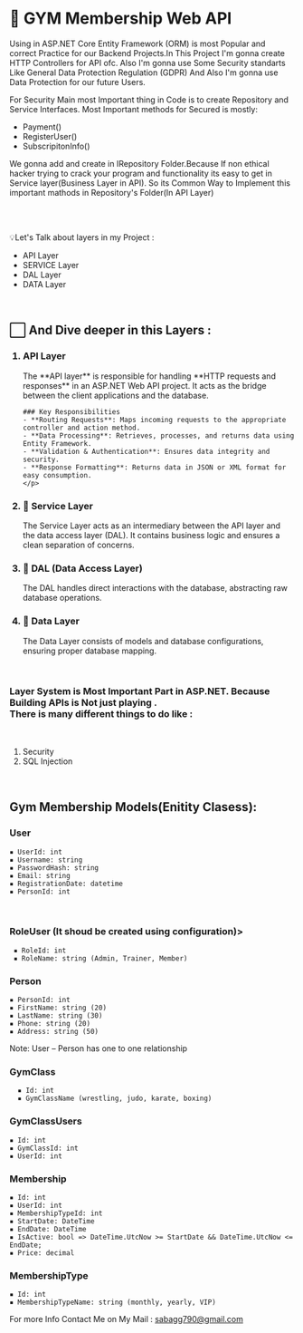 <h1> 💪 GYM Membership Web API</h1>

Using in ASP.NET Core Entity Framework (ORM) is most Popular and correct Practice for our Backend Projects.In This Project I'm gonna create HTTP Controllers for API ofc. Also I'm gonna use Some Security standarts Like General Data Protection Regulation (GDPR) And Also I'm gonna use Data Protection for our future Users.

For Security Main most Important thing in Code is to create Repository and Service Interfaces. Most Important methods for 
Secured is mostly:

<ul>
  
  <li>Payment()</li>
  <li>RegisterUser()</li>
  <li> SubscripitonInfo()</li>
  
</ul>

We gonna add and create in IRepository Folder.Because If non ethical hacker trying to crack your program and functionality its easy to get in Service layer(Business Layer in API). So its Common Way to Implement this important mathods in Repository's Folder(In API Layer)

<br>
<br>

💡Let's Talk about layers in my Project :

<ul>
  
  <li>API Layer</li>
  <li>SERVICE Layer</li>
  <li>DAL Layer</li>
  <li>DATA Layer</li>
  
</ul>

<br>

<h2>⬜ And Dive deeper in this Layers :</h2>

<ol>
  
 <h3><li>API Layer</li></h3> 
    <p>
      The **API layer** is responsible for handling **HTTP requests and responses** in an ASP.NET Web API project. It acts as the bridge between the client applications and the database.

      
    ### Key Responsibilities
    - **Routing Requests**: Maps incoming requests to the appropriate controller and action method.
    - **Data Processing**: Retrieves, processes, and returns data using Entity Framework.
    - **Validation & Authentication**: Ensures data integrity and security.
    - **Response Formatting**: Returns data in JSON or XML format for easy consumption.
    </p>

    
  <h3> <li> 🔗 Service Layer</li></h3>
    <p> The Service Layer acts as an intermediary between the API layer and the data access layer (DAL).
      It contains business logic and ensures a clean separation of concerns.
  </p>
  
  
  <h3> <li> 🔗 DAL (Data Access Layer)</li></h3>
    <p>The DAL handles direct interactions with the database, abstracting raw database operations.
  </p>

  
  <h3> <li> 🔗 Data Layer</li> </h3>
    <p>The Data Layer consists of models and database configurations, ensuring proper database mapping. 
  </p>
  
</ol>

<br>

<h3>Layer System is Most Important Part in ASP.NET. Because Building APIs is Not just playing .
  <br>
There is many different things to do like :</h3>

<br>


<ol>
  <li>Security</li>
  <li>SQL Injection</li>
</ol>


<br>

<h2>Gym Membership Models(Enitity Clasess):</h2>

  <h3>User</h3>
      
    ▪ UserId: int
    ▪ Username: string
    ▪ PasswordHash: string
    ▪ Email: string
    ▪ RegistrationDate: datetime
    ▪ PersonId: int


  <br>
  <h3>RoleUser (It shoud be created using configuration)></h3>
  
     ▪ RoleId: int
     ▪ RoleName: string (Admin, Trainer, Member)

  
  <h3>Person</h3>

    ▪ PersonId: int
    ▪ FirstName: string (20)
    ▪ LastName: string (30)
    ▪ Phone: string (20)
    ▪ Address: string (50)
    
Note: User – Person has one to one relationship

  <h3>GymClass</h3>
  
      ▪ Id: int
      ▪ GymClassName (wrestling, judo, karate, boxing)

<h3>GymClassUsers</h3>

    ▪ Id: int
    ▪ GymClassId: int
    ▪ UserId: int


<h3>Membership</h3>

    ▪ Id: int
    ▪ UserId: int
    ▪ MembershipTypeId: int
    ▪ StartDate: DateTime
    ▪ EndDate: DateTime
    ▪ IsActive: bool => DateTime.UtcNow >= StartDate && DateTime.UtcNow <= EndDate;
    ▪ Price: decimal


<h3>MembershipType</h3>

    ▪ Id: int
    ▪ MembershipTypeName: string (monthly, yearly, VIP)



      
For more Info Contact Me on My Mail : sabagg790@gmail.com



